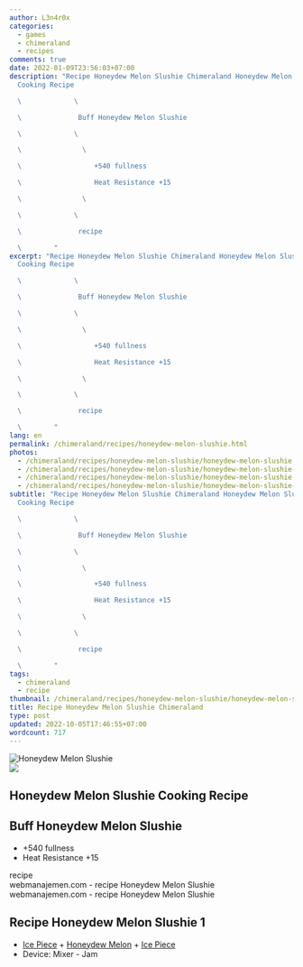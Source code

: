 ```yaml
---
author: L3n4r0x
categories:
  - games
  - chimeraland
  - recipes
comments: true
date: 2022-01-09T23:56:03+07:00
description: "Recipe Honeydew Melon Slushie Chimeraland Honeydew Melon Slushie
  Cooking Recipe

  \             \ 

  \              Buff Honeydew Melon Slushie

  \             \ 

  \               \ 

  \                  +540 fullness

  \                  Heat Resistance +15

  \               \ 

  \             \ 

  \              recipe

  \        "
excerpt: "Recipe Honeydew Melon Slushie Chimeraland Honeydew Melon Slushie
  Cooking Recipe

  \             \ 

  \              Buff Honeydew Melon Slushie

  \             \ 

  \               \ 

  \                  +540 fullness

  \                  Heat Resistance +15

  \               \ 

  \             \ 

  \              recipe

  \        "
lang: en
permalink: /chimeraland/recipes/honeydew-melon-slushie.html
photos:
  - /chimeraland/recipes/honeydew-melon-slushie/honeydew-melon-slushie.webp
  - /chimeraland/recipes/honeydew-melon-slushie/honeydew-melon-slushie-name.webp
  - /chimeraland/recipes/honeydew-melon-slushie/honeydew-melon-slushie-icon.webp
  - /chimeraland/recipes/honeydew-melon-slushie/honeydew-melon-slushie-material.webp
subtitle: "Recipe Honeydew Melon Slushie Chimeraland Honeydew Melon Slushie
  Cooking Recipe

  \             \ 

  \              Buff Honeydew Melon Slushie

  \             \ 

  \               \ 

  \                  +540 fullness

  \                  Heat Resistance +15

  \               \ 

  \             \ 

  \              recipe

  \        "
tags:
  - chimeraland
  - recipe
thumbnail: /chimeraland/recipes/honeydew-melon-slushie/honeydew-melon-slushie.webp
title: Recipe Honeydew Melon Slushie Chimeraland
type: post
updated: 2022-10-05T17:46:55+07:00
wordcount: 717
---
```


<link
  rel="stylesheet"
  href="https://rawcdn.githack.com/dimaslanjaka/Web-Manajemen/870a349/css/bootstrap-5-3-0-alpha3-wrapper.css"
/>
<section id="bootstrap-wrapper">
  <div data-bs-theme="dark">
    <div class="card mb-2">
      <div class="card-body">
        <div class="row g-0">
          <div class="col-sm-4 position-relative mb-2">
            <img
              src="https://www.webmanajemen.com/chimeraland/recipes/honeydew-melon-slushie/honeydew-melon-slushie-material.webp"
              class="card-img fit-cover w-100 h-100"
              alt="Honeydew Melon Slushie"
              data-fancybox="true"
            />
          </div>
          <div class="col-sm-8 mb-2">
            <div class="card-body">
              <div class="d-flex flex-row align-items-center mb-3">
                <img
                  class="d-inline-block me-2"
                  src="https://www.webmanajemen.com/chimeraland/recipes/honeydew-melon-slushie/honeydew-melon-slushie-icon.webp"
                  width="auto"
                  height="auto"
                  style="vertical-align: middle"
                />
                <h2 class="fs-5">Honeydew Melon Slushie Cooking Recipe</h2>
              </div>
              <h2 class="card-title fs-5">Buff Honeydew Melon Slushie</h2>
              <div class="card-text">
                <ul>
                  <li>+540 fullness</li>
                  <li>Heat Resistance +15</li>
                </ul>
              </div>
              <span class="badge rounded-pill">recipe</span>
            </div>
            <div class="card-footer text-end text-muted mt-auto">
              webmanajemen.com - recipe Honeydew Melon Slushie
            </div>
          </div>
        </div>
      </div>
      <div class="card-footer text-end text-muted">
        webmanajemen.com - recipe Honeydew Melon Slushie
      </div>
    </div>
    <div class="row mb-2">
      <div class="col-12 col-lg-6 recipe-item mb-2">
        <div class="card">
          <div class="card-body">
            <h2 class="card-title fs-5">Recipe Honeydew Melon Slushie 1</h2>
            <div class="card-text">
              <ul>
                <li>
                  <a
                    class="text-decoration-none text-primary"
                    href="/chimeraland/materials/ice-piece.html"
                    >Ice Piece</a
                  ><span> + </span
                  ><a
                    class="text-decoration-none text-primary"
                    href="/chimeraland/materials/honeydew-melon.html"
                    >Honeydew Melon</a
                  ><span> + </span
                  ><a
                    class="text-decoration-none text-primary"
                    href="/chimeraland/materials/ice-piece.html"
                    >Ice Piece</a
                  >
                </li>
                <li>Device: Mixer - Jam</li>
              </ul>
            </div>
          </div>
        </div>
      </div>
    </div>
  </div>
</section>
